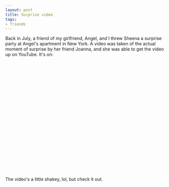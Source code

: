 ```yaml
---
layout: post
title: Surprise video
tags:
- friends
---
```

Back in July, a friend of my girlfriend, Angel, and I threw Sheena a surprise party at Angel's apartment in New York. A video was taken of the actual moment of surprise by her friend Joanna, and she was able to get the video up on YouTube. It's on:

<object width="425" height="350"><param name="movie" value="http://www.youtube.com/v/3h79ttBZIMU"></param><param name="wmode" value="transparent"></param><embed src="http://www.youtube.com/v/3h79ttBZIMU" type="application/x-shockwave-flash" wmode="transparent" width="425" height="350"></embed></object>

The video's a little shakey, lol, but check it out.

